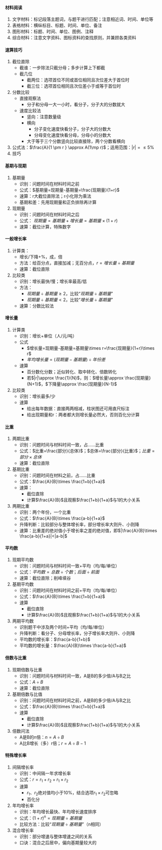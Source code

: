 #### 材料阅读

1. 文字材料：标记段落主题词，与题干进行匹配；注意相近词、时间、单位等
2. 表格材料：横纵标目、标题、时间、单位、备注
3. 图形材料：标题、时间、单位、图例、注释
4. 综合材料：注意文字资料、图标资料的查找原则，并兼顾各类资料

#### 速算技巧

1. 截位直除
   - 截谁：一步除法只截分母；多步计算上下都截
   - 截几位
     - 截两位：选项首位不同或首位相同且次位差大于首位时
     - 截三位：选项首位相同且次位差小于或等于首位时
2. 分数比较
   - 直接观察法
     - 分子和分母一大一小时，看分子，分子大的分数就大
   - 速度比较法
     - 竖向：注意数量级
     - 横向
       - 分子变化速度快看分子，分子大的分数大
       - 分母变化速度快看分母，分母小的分数大
     - 大于等于三个分数竖向比较直接除，两个分数看横向
3. 公式法：$\frac{A}{1 \pm r } \approx A(1\mp r)$；适用范围：$|r|=\leq 5 \%$
4. 技巧

#### 基期与现期

1. 基期量
   - 识别：问题时间在材料时间之前
   - 公式：$基期量=现期量-基期量=\frac{现期量}{1+r}$
   - 速算：r大截位直除法；r小化除为乘法
   - 基期和差：先用现期量和正负排除再计算
2. 现期量
   - 识别：问题时间在材料时间之后
   - 公式： $现期量=基期量+增长量=基期量 \times (1+r)$
   - 速算：截位计算，特殊数字

#### 一般增长率

1. 计算类：
   - 增长/下降+%，成，倍
   - 方法：给百分点，直接加减；无百分点，$r=增长量 \div 基期量$
   - 速算：截位直除
2. 比较类
   - 识别：增长最快/慢；增长率最高/低
   - 方法：
     - $现期量\div 基期量\geq 2$，比较“$现期量\div 基期量$”
     - $现期量\div 基期量<  2$，比较“$增长量\div 基期量$”
   - 速算：分数比较法

#### 增长量

1. 计算类
   - 识别：增长+单位（人/元/吨）
   - 公式
     - $增长量=现期量-基期量=基期量\times r=\frac{现期量}{1+r}\times r$
     - $年均增长量=(现期量-基期量)\div 年份差$
   - 速算
     - 百分数化分数；近似转化、取中转化、倍数转化
     - 若$|r|\approx \frac{1}{N}$，则：$增长量\approx \frac{现期量}{N+1}$，$下降量\approx \frac{现期量}{N-1}$
2. 比较类
   - 识别：增长最多/少
   - 速算
     - 给出每年数据：直接两两相减，柱状图还可用直尺标注
     - 给出现期量和r：两者都大则增长量必然大，否则百化分计算

#### 比重

1. 两期比重
   - 识别：问题时间与材料时间一致，占......比重
   - 公式：$比重=\frac{部分}{总体}$；$总体=\frac{部分}{比重}$；$比重=部分\times 总体$
   - 速算：截位直除
2. 基期比重
   - 识别：问题时间在材料之前，占......比重
   - 公式：$\frac{A}{B}\times \frac{1+b}{1+a}$
   - 速算：
     - 截位直除
     - 计算$\frac{A}{B}$且观察$\frac{1+b}{1+a}$与1的大小关系
3. 两期比重
   - 识别：两个年份，一个比重
   - 公式：$\frac{A}{B}\times \frac{a-b}{1+a}$
   - 升降判断：比较部分与整体增长率，部分增长率大则升、小则降
   - 速算：比重差的绝对值小于增长率之差的绝对值，即$|\frac{A}{B}\times \frac{a-b}{1+a}|<|a-b|$

#### 平均数

1. 现期平均数
   - 识别：问题时间与材料时间一致+平均（均/每/单位）
   - 公式：$平均数=总数\div 个数$；$后面\div 前面$
   - 速算：截位直除；削峰填谷
2. 基期平均数
   - 识别：问题时间在材料时间之前+平均（均/每/单位）
   - 公式：$\frac{A}{B}\times \frac{1+b}{1+a}$
   - 速算
     - 截位直除
     - 计算$\frac{A}{B}$且观察$\frac{1+b}{1+a}$与1的大小关系
3. 两期平均数
   - 识别题干中涉及两个时间+平均（均/每/单位）
   - 升降判断：看分子、分母增长率，分子增长率大则升、小则降
   - 平均数的增长率：$\frac{a-b}{1+b}$
   - 平均数的增长量：$\frac{A}{B}\times \frac{a-b}{1+a}$

#### 倍数与比重

1. 现期倍数与比重
   - 识别：问题时间与材料时间一致，A是B的多少倍/A与B之比
   - 公式：$A\div B$
   - 速算：截位直除
2. 基期倍数与比值
   - 识别：问题时间在材料时间之前，A是B的多少倍/A与B之比
   - 公式：$\frac{A}{B}\times \frac{1+b}{1+a}$
   - 速算
     - 截位直除
     - 计算$\frac{A}{B}$且观察$\frac{1+b}{1+a}$与1的大小关系
3. 倍数问法
   - A是B的n倍：$n=A\div B$
   - A比B增长（多）r倍；$r=A\div B-1$

#### 特殊增长率

1. 间隔增长率
   - 识别：中间隔一年求增长率
   - 公式：$r=r_1+r_2+r_1 \times r_2$
   - 速算
     - $r_1$、$r_2$绝对值均小于10%，结合选项$r_1\times r_2$可忽略
     - 百化分
2. 年均增长率
   - 识别：年均增长最快、年均增长速度排序
   - 公式：$(1+r)^{n}=现期量\div 基期量$
   - 比较方法：比较“$现期量\div 基期量$”（n相同）
3. 混合增长率
   - 识别：部分增速与整体增速之间的关系
   - 口诀：混合之后居中，偏向基期量较大的